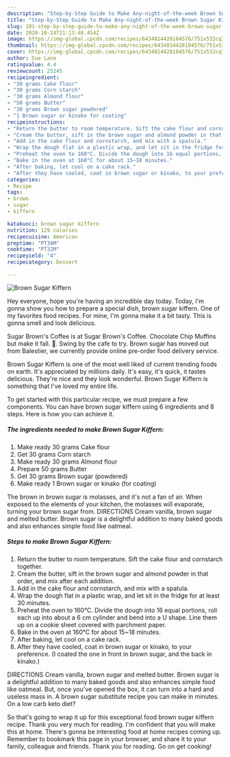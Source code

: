 ```yaml
---
description: "Step-by-Step Guide to Make Any-night-of-the-week Brown Sugar Kiffern"
title: "Step-by-Step Guide to Make Any-night-of-the-week Brown Sugar Kiffern"
slug: 181-step-by-step-guide-to-make-any-night-of-the-week-brown-sugar-kiffern
date: 2020-10-24T21:13:48.454Z
image: https://img-global.cpcdn.com/recipes/6434814428184576/751x532cq70/brown-sugar-kiffern-recipe-main-photo.jpg
thumbnail: https://img-global.cpcdn.com/recipes/6434814428184576/751x532cq70/brown-sugar-kiffern-recipe-main-photo.jpg
cover: https://img-global.cpcdn.com/recipes/6434814428184576/751x532cq70/brown-sugar-kiffern-recipe-main-photo.jpg
author: Sue Lane
ratingvalue: 4.4
reviewcount: 25245
recipeingredient:
- "30 grams Cake flour"
- "30 grams Corn starch"
- "30 grams Almond flour"
- "50 grams Butter"
- "30 grams Brown sugar powdered"
- "1 Brown sugar or kinako for coating"
recipeinstructions:
- "Return the butter to room temperature. Sift the cake flour and cornstarch together."
- "Cream the butter, sift in the brown sugar and almond powder in that order, and mix after each addition."
- "Add in the cake flour and cornstarch, and mix with a spatula."
- "Wrap the dough flat in a plastic wrap, and let sit in the fridge for at least 30 minutes."
- "Preheat the oven to 160°C. Divide the dough into 16 equal portions, roll each up into about a 6 cm cylinder and bend into a U shape. Line them up on a cookie sheet covered with parchment paper."
- "Bake in the oven at 160°C for about 15~18 minutes."
- "After baking, let cool on a cake rack."
- "After they have cooled, coat in brown sugar or kinako, to your preference. (I coated the one in front in brown sugar, and the back in kinako.)"
categories:
- Recipe
tags:
- brown
- sugar
- kiffern

katakunci: brown sugar kiffern 
nutrition: 129 calories
recipecuisine: American
preptime: "PT34M"
cooktime: "PT32M"
recipeyield: "4"
recipecategory: Dessert

---
```



![Brown Sugar Kiffern](https://img-global.cpcdn.com/recipes/6434814428184576/751x532cq70/brown-sugar-kiffern-recipe-main-photo.jpg)

Hey everyone, hope you're having an incredible day today. Today, I'm gonna show you how to prepare a special dish, brown sugar kiffern. One of my favorites food recipes. For mine, I'm gonna make it a bit tasty. This is gonna smell and look delicious.

Sugar Brown&#39;s Coffee is at Sugar Brown&#39;s Coffee. Chocolate Chip Muffins but make it fall. 🍁. Swing by the cafe to try. Brown sugar has moved out from Balestier, we currently provide online pre-order food delivery service.

Brown Sugar Kiffern is one of the most well liked of current trending foods on earth. It's appreciated by millions daily. It's easy, it's quick, it tastes delicious. They're nice and they look wonderful. Brown Sugar Kiffern is something that I've loved my entire life.


To get started with this particular recipe, we must prepare a few components. You can have brown sugar kiffern using 6 ingredients and 8 steps. Here is how you can achieve it.

<!--inarticleads1-->

##### The ingredients needed to make Brown Sugar Kiffern:

1. Make ready 30 grams Cake flour
1. Get 30 grams Corn starch
1. Make ready 30 grams Almond flour
1. Prepare 50 grams Butter
1. Get 30 grams Brown sugar (powdered)
1. Make ready 1 Brown sugar or kinako (for coating)


The brown in brown sugar is molasses, and it&#39;s not a fan of air. When exposed to the elements of your kitchen, the molasses will evaporate, turning your brown sugar from. DIRECTIONS Cream vanilla, brown sugar and melted butter. Brown sugar is a delightful addition to many baked goods and also enhances simple food like oatmeal. 

<!--inarticleads2-->

##### Steps to make Brown Sugar Kiffern:

1. Return the butter to room temperature. Sift the cake flour and cornstarch together.
1. Cream the butter, sift in the brown sugar and almond powder in that order, and mix after each addition.
1. Add in the cake flour and cornstarch, and mix with a spatula.
1. Wrap the dough flat in a plastic wrap, and let sit in the fridge for at least 30 minutes.
1. Preheat the oven to 160°C. Divide the dough into 16 equal portions, roll each up into about a 6 cm cylinder and bend into a U shape. Line them up on a cookie sheet covered with parchment paper.
1. Bake in the oven at 160°C for about 15~18 minutes.
1. After baking, let cool on a cake rack.
1. After they have cooled, coat in brown sugar or kinako, to your preference. (I coated the one in front in brown sugar, and the back in kinako.)


DIRECTIONS Cream vanilla, brown sugar and melted butter. Brown sugar is a delightful addition to many baked goods and also enhances simple food like oatmeal. But, once you&#39;ve opened the box, it can turn into a hard and useless mass in. A brown sugar substitute recipe you can make in minutes. On a low carb keto diet? 

So that's going to wrap it up for this exceptional food brown sugar kiffern recipe. Thank you very much for reading. I'm confident that you will make this at home. There's gonna be interesting food at home recipes coming up. Remember to bookmark this page in your browser, and share it to your family, colleague and friends. Thank you for reading. Go on get cooking!
